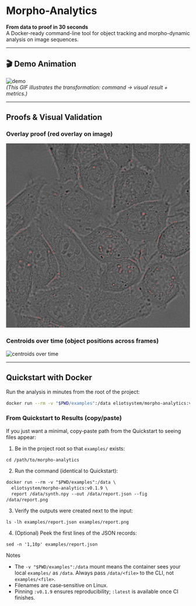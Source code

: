 # Morpho-Analytics

**From data to proof in 30 seconds**  
A Docker-ready command-line tool for object tracking and morpho-dynamic analysis on image sequences.

---

## 🎬 Demo Animation

![demo](docs/media/demo-hela.gif)  
*(This GIF illustrates the transformation: command → visual result + metrics.)*

---

## Proofs & Visual Validation

### Overlay proof (red overlay on image)  
![overlay proof](docs/media/overlay_hela.png)

### Centroids over time (object positions across frames)  
![centroids over time](docs/media/report.png)

---

## Quickstart with Docker

Run the analysis in minutes from the root of the project:

```bash
docker run --rm -v "$PWD/examples":/data eliotsystem/morpho-analytics:v0.1.9 report /data/synth.npy --out /data/report.json --fig /data/report.png
```

### From Quickstart to Results (copy/paste)

If you just want a minimal, copy‑paste path from the Quickstart to seeing files appear:

1) Be in the project root so that `examples/` exists:

```
cd /path/to/morpho-analytics
```

2) Run the command (identical to Quickstart):

```
docker run --rm -v "$PWD/examples":/data \
  eliotsystem/morpho-analytics:v0.1.9 \
  report /data/synth.npy --out /data/report.json --fig /data/report.png
```

3) Verify the outputs were created next to the input:

```
ls -lh examples/report.json examples/report.png
```

4) (Optional) Peek the first lines of the JSON records:

```
sed -n '1,10p' examples/report.json
```

Notes
- The `-v "$PWD/examples":/data` mount means the container sees your local `examples/` as `/data`. Always pass `/data/<file>` to the CLI, not `examples/<file>`.
- Filenames are case‑sensitive on Linux.
- Pinning `:v0.1.9` ensures reproducibility; `:latest` is available once CI finishes.
